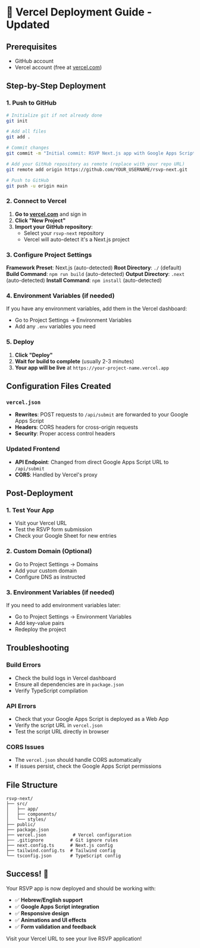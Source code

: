 # 🚀 Vercel Deployment Guide - Updated

## Prerequisites
- GitHub account
- Vercel account (free at [vercel.com](https://vercel.com))

## Step-by-Step Deployment

### 1. Push to GitHub

```bash
# Initialize git if not already done
git init

# Add all files
git add .

# Commit changes
git commit -m "Initial commit: RSVP Next.js app with Google Apps Script integration"

# Add your GitHub repository as remote (replace with your repo URL)
git remote add origin https://github.com/YOUR_USERNAME/rsvp-next.git

# Push to GitHub
git push -u origin main
```

### 2. Connect to Vercel

1. **Go to [vercel.com](https://vercel.com)** and sign in
2. **Click "New Project"**
3. **Import your GitHub repository**:
   - Select your `rsvp-next` repository
   - Vercel will auto-detect it's a Next.js project

### 3. Configure Project Settings

**Framework Preset**: Next.js (auto-detected)
**Root Directory**: `./` (default)
**Build Command**: `npm run build` (auto-detected)
**Output Directory**: `.next` (auto-detected)
**Install Command**: `npm install` (auto-detected)

### 4. Environment Variables (if needed)

If you have any environment variables, add them in the Vercel dashboard:
- Go to Project Settings → Environment Variables
- Add any `.env` variables you need

### 5. Deploy

1. **Click "Deploy"**
2. **Wait for build to complete** (usually 2-3 minutes)
3. **Your app will be live** at `https://your-project-name.vercel.app`

## Configuration Files Created

### `vercel.json`
- **Rewrites**: POST requests to `/api/submit` are forwarded to your Google Apps Script
- **Headers**: CORS headers for cross-origin requests
- **Security**: Proper access control headers

### Updated Frontend
- **API Endpoint**: Changed from direct Google Apps Script URL to `/api/submit`
- **CORS**: Handled by Vercel's proxy

## Post-Deployment

### 1. Test Your App
- Visit your Vercel URL
- Test the RSVP form submission
- Check your Google Sheet for new entries

### 2. Custom Domain (Optional)
- Go to Project Settings → Domains
- Add your custom domain
- Configure DNS as instructed

### 3. Environment Variables (if needed)
If you need to add environment variables later:
- Go to Project Settings → Environment Variables
- Add key-value pairs
- Redeploy the project

## Troubleshooting

### Build Errors
- Check the build logs in Vercel dashboard
- Ensure all dependencies are in `package.json`
- Verify TypeScript compilation

### API Errors
- Check that your Google Apps Script is deployed as a Web App
- Verify the script URL in `vercel.json`
- Test the script URL directly in browser

### CORS Issues
- The `vercel.json` should handle CORS automatically
- If issues persist, check the Google Apps Script permissions

## File Structure
```
rsvp-next/
├── src/
│   ├── app/
│   ├── components/
│   └── styles/
├── public/
├── package.json
├── vercel.json          # Vercel configuration
├── .gitignore          # Git ignore rules
├── next.config.ts      # Next.js config
├── tailwind.config.ts  # Tailwind config
└── tsconfig.json       # TypeScript config
```

## Success! 🎉

Your RSVP app is now deployed and should be working with:
- ✅ **Hebrew/English support**
- ✅ **Google Apps Script integration**
- ✅ **Responsive design**
- ✅ **Animations and UI effects**
- ✅ **Form validation and feedback**

Visit your Vercel URL to see your live RSVP application! 